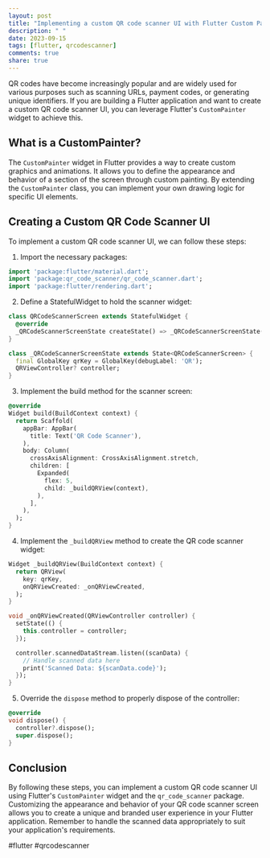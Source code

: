 ```yaml
---
layout: post
title: "Implementing a custom QR code scanner UI with Flutter Custom Painter"
description: " "
date: 2023-09-15
tags: [flutter, qrcodescanner]
comments: true
share: true
---
```


QR codes have become increasingly popular and are widely used for various purposes such as scanning URLs, payment codes, or generating unique identifiers. If you are building a Flutter application and want to create a custom QR code scanner UI, you can leverage Flutter's `CustomPainter` widget to achieve this.

## What is a CustomPainter?

The `CustomPainter` widget in Flutter provides a way to create custom graphics and animations. It allows you to define the appearance and behavior of a section of the screen through custom painting. By extending the `CustomPainter` class, you can implement your own drawing logic for specific UI elements.

## Creating a Custom QR Code Scanner UI

To implement a custom QR code scanner UI, we can follow these steps:

1. Import the necessary packages:
```dart
import 'package:flutter/material.dart';
import 'package:qr_code_scanner/qr_code_scanner.dart';
import 'package:flutter/rendering.dart';
```

2. Define a StatefulWidget to hold the scanner widget:
```dart
class QRCodeScannerScreen extends StatefulWidget {
  @override
  _QRCodeScannerScreenState createState() => _QRCodeScannerScreenState();
}

class _QRCodeScannerScreenState extends State<QRCodeScannerScreen> {
  final GlobalKey qrKey = GlobalKey(debugLabel: 'QR');
  QRViewController? controller;
}
```

3. Implement the build method for the scanner screen:
```dart
@override
Widget build(BuildContext context) {
  return Scaffold(
    appBar: AppBar(
      title: Text('QR Code Scanner'),
    ),
    body: Column(
      crossAxisAlignment: CrossAxisAlignment.stretch,
      children: [
        Expanded(
          flex: 5,
          child: _buildQRView(context),
        ),
      ],
    ),
  );
}
```

4. Implement the `_buildQRView` method to create the QR code scanner widget:
```dart
Widget _buildQRView(BuildContext context) {
  return QRView(
    key: qrKey,
    onQRViewCreated: _onQRViewCreated,
  );
}

void _onQRViewCreated(QRViewController controller) {
  setState(() {
    this.controller = controller;
  });

  controller.scannedDataStream.listen((scanData) {
    // Handle scanned data here
    print('Scanned Data: ${scanData.code}');
  });
}
```

5. Override the `dispose` method to properly dispose of the controller:
```dart
@override
void dispose() {
  controller?.dispose();
  super.dispose();
}
```

## Conclusion

By following these steps, you can implement a custom QR code scanner UI using Flutter's `CustomPainter` widget and the `qr_code_scanner` package. Customizing the appearance and behavior of your QR code scanner screen allows you to create a unique and branded user experience in your Flutter application. Remember to handle the scanned data appropriately to suit your application's requirements.

#flutter #qrcodescanner